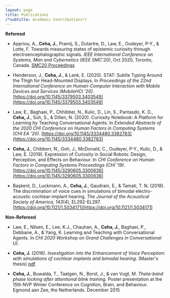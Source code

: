 ```yaml
---
layout: page
title: Publications
/*subtitle: Academic Contributions*/
---
```

**Refereed**

- Appriou, A., **Ceha, J.**, Pramij, S., Dutartre, D., Law, E., Oudeyer, P-Y., & Lotte, F. Towards measuring states of epistemic curiosity through electroencephalographic signals. _IEEE International Conference on Systems, Man and Cybernetics (IEEE SMC'20)_, Oct 2020, Toronto, Canada. [SMC20 Proceedings](http://conf.papercept.net/proceedings/SMC20/0770.pdf)

- Henderson, J., **Ceha, J.**, & Lank, E. (2020). STAT: Subtle Typing Around the Thigh for Head-Mounted Displays. In _Proceedings of the 22nd International
Conference on Human-Computer Interaction with Mobile Devices and Services (MobileHCI '20)_. [https://doi.org/10.1145/3379503.3403549](https://doi.org/10.1145/3379503.3403549)

- Law, E., Baghaei, P., Chhibber, N., Kulic, D., Lin, S., Pantasdo, K. D., **Ceha, J.**, Suh, S., & Dillen, N. (2020). Curiosity Notebook: A Platform for Learning by Teaching Conversational Agents. In _Extended Abstracts of the 2020 CHI Conference on Human Factors in Computing Systems (CHI EA '20)_. [https://doi.org/10.1145/3334480.3382783](https://doi.org/10.1145/3334480.3382783)

- **Ceha, J.**, Chibberr, N., Goh, J., McDonald, C., Oudeyer, P-Y., Kulic, D., & Law, E. (2019). Expression of Curiosity in Social Robots: Design, Perception, and Effects on Behaviour.  In _CHI Conference on Human Factors in Computing Systems Proceedings (CHI '19)_. [https://doi.org/10.1145/3290605.3300636](https://doi.org/10.1145/3290605.3300636)

- Başkent, D., Luckmann, A., **Ceha, J.**, Gaudrain, E., & Tamati, T. N. (2018). The discrimination of voice cues in simulations of bimodal electro-acoustic cochlear-implant hearing. _The Journal of the Acoustical Society of America, 143_(4), EL292-EL297. [https://doi.org/10.1121/1.5034171](https://doi.org/10.1121/1.5034171)


**Non-Refereed**

- Law, E., Nilsen, E., Lee, K.J., Chauhan, A., **Ceha, J.**, Baghaei, P., Debbane, A., & Yang, K. Learning and Teaching with Conversational Agents. In _CHI 2020 Workshop on Grand Challenges in Conversational UI._

- **Ceha, J.** (2016). _Investigation into the Enhancement of Voice Perception: with simulations of cochlear implants and bimodal hearing._ (Master's thesis) [pdf](https://jceha.github.io/NewRepo/J.M.Ceha_MasterThesis2016.pdf)

- **Ceha, J.**, Buwalda, T., Taatgen, N., Borst, J., & van Vugt, M. _Theta-band phase locking after attentional blink training._ Poster presentation at the 15th NVP Winter Conference on Cognition, Brain, and Behaviour. Egmond aan Zee, the Netherlands. December 2015
